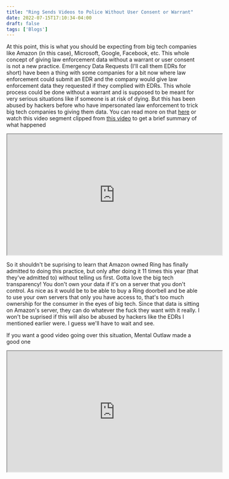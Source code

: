 ```yaml
---
title: "Ring Sends Videos to Police Without User Consent or Warrant"
date: 2022-07-15T17:10:34-04:00
draft: false
tags: ['Blogs']
---
```


At this point, this is what you should be expecting from big tech companies like Amazon (in this case), Microsoft, Google, Facebook, etc. This whole concept of giving law enforcement data without a warrant or user consent is not a new practice. Emergency Data Requests (I'll call them EDRs for short) have been a thing with some companies for a bit now where law enforcement could submit an EDR and the company would give law enforcement data they requested if they complied with EDRs. This whole process could be done without a warrant and is supposed to be meant for very serious situations like if someone is at risk of dying. But this has been abused by hackers before who have impersonated law enforcement to trick big tech companies to giving them data. You can read more on that [here](https://krebsonsecurity.com/2022/03/hackers-gaining-power-of-subpoena-via-fake-emergency-data-requests/) or watch this video segment clipped from [this video](https://odysee.com/@surveillancereport:2/threema-just-got-better!-surveillance:9) to get a brief summary of what happened

<center>
<iframe id="lbry-iframe" width="560" height="315" src="https://odysee.com/$/embed/edrabusesegment/445f5ae61ae1ad9c1c3b632eebe18d30e932ff62?" allowfullscreen></iframe>
</center>

So it shouldn't be suprising to learn that Amazon owned Ring has finally admitted to doing this practice, but only after doing it 11 times this year (that they've admitted to) without telling us first. Gotta love the big tech transparency! You don't own your data if it's on a server that you don't control. As nice as it would be to be able to buy a Ring doorbell and be able to use your own servers that only you have access to, that's too much ownership for the consumer in the eyes of big tech. Since that data is sitting on Amazon's server, they can do whatever the fuck they want with it really. I won't be suprised if this will also be abused by hackers like the EDRs I mentioned earlier were. I guess we'll have to wait and see.

If you want a good video going over this situation, Mental Outlaw made a good one

<center>
<iframe id="lbry-iframe" width="560" height="315" src="https://odysee.com/$/embed/ring-doorbell-is-giving-data-to-police/95158d2beedd53656c423c5bfbfefcbb0f213c47?" allowfullscreen></iframe>
</center>